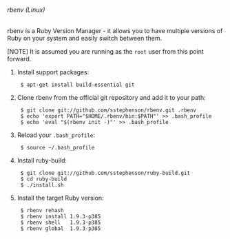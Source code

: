 ###### rbenv (Linux)
rbenv is a Ruby Version Manager - it allows you to have multiple versions of Ruby on your system and easily switch between them.

[NOTE] It is assumed you are running as the `root` user from this point forward.

1. Install support packages:

        $ apt-get install build-essential git

1. Clone rbenv from the official git repository and add it to your path:

        $ git clone git://github.com/sstephenson/rbenv.git .rbenv
        $ echo 'export PATH="$HOME/.rbenv/bin:$PATH"' >> .bash_profile
        $ echo 'eval "$(rbenv init -)"' >> .bash_profile

1. Reload your `.bash_profile`:

        $ source ~/.bash_profile

1. Install ruby-build:

        $ git clone git://github.com/sstephenson/ruby-build.git
        $ cd ruby-build
        $ ./install.sh

1. Install the target Ruby version:

        $ rbenv rehash
        $ rbenv install 1.9.3-p385
        $ rbenv shell   1.9.3-p385
        $ rbenv global  1.9.3-p385
